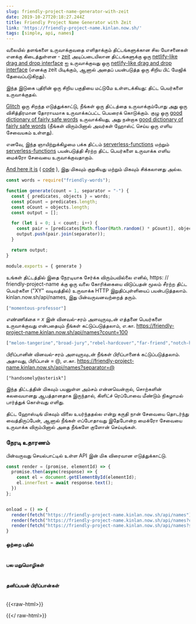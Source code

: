 ```yaml
---
slug: friendly-project-name-generator-with-zeit
date: 2019-10-27T20:18:27.244Z
title: Friendly Project Name Generator with Zeit
link: 'https://friendly-project-name.kinlan.now.sh/'
tags: [simple, api, names]
---
```


வலையில் தளங்களை உருவாக்குவதை எளிதாக்கும் திட்டங்களுக்கான சில யோசனைகள் எனக்கு கிடைத்துள்ளன - [zeit](https://zeit.co/) அடிப்படையிலான திட்டங்களுக்கு ஒரு [netlify-like drag and drop interface](https://docs.netlify.com/site-deploys/create-deploys/#drag-and-drop) ஐ உருவாக்குவது ஒரு [netlify-like drag and drop interface](https://docs.netlify.com/site-deploys/create-deploys/#drag-and-drop) (எனக்கு zeit பிடிக்கும், ஆனால் அதைப் பயன்படுத்த ஒரு சிறிய பிட் மேஜிக் தேவைப்படுகிறது).

இந்த இடுகை புதிரின் ஒரு சிறிய பகுதியை மட்டுமே உள்ளடக்கியது: திட்ட பெயர்களை உருவாக்குதல்.

[Glitch](https://glitch.com/) ஒரு சிறந்த எடுத்துக்காட்டு, நீங்கள் ஒரு திட்டத்தை உருவாக்கும்போது அது ஒரு விசித்திரமான தோராயமாக உருவாக்கப்பட்ட பெயரைக் கொடுக்கும். குழு ஒரு [good dictionary of fairly safe words](https://github.com/FogCreek/friendly-words) உருவாக்கியது, அது நன்றாக [good dictionary of fairly safe words](https://github.com/FogCreek/friendly-words) (நீங்கள் விரும்பினால் அவர்கள் ஹோஸ்ட் செய்ய ஒரு எளிய சேவையகம் உள்ளது).

எனவே, இந்த ஞாயிற்றுக்கிழமை பக்க திட்டம் [serverless-functions](https://zeit.co/docs/v2/advanced/concepts/serverless-functions/) மற்றும் [serverless-functions](https://zeit.co/docs/v2/advanced/concepts/serverless-functions/) பயன்படுத்தி சீரற்ற திட்ட பெயர்களை உருவாக்க எளிய மைக்ரோ சேவையை உருவாக்குவதாகும்.

[And here it is](https://friendly-project-name.kinlan.now.sh/) ( [code](https://github.com/PaulKinlan/friendly-project-name-generator) ), இது மிகவும் குறுகியது மற்றும் மிகவும் சிக்கலானது அல்ல.

```javascript
const words = require("friendly-words");

function generate(count = 1, separator = "-") {
  const { predicates, objects } = words;
  const pCount = predicates.length;
  const oCount = objects.length;
  const output = [];

  for (let i = 0; i < count; i++) {
    const pair = [predicates[Math.floor(Math.random() * pCount)], objects[Math.floor(Math.random() * oCount)]];
    output.push(pair.join(separator));
  }

  return output;
}

module.exports = { generate }
```

உங்கள் திட்டத்தில் இதை நேரடியாக சேர்க்க விரும்பவில்லை எனில், https: // friendly-project-name க்கு ஒரு வலை கோரிக்கையை விடுப்பதன் மூலம் சீரற்ற திட்ட பெயர்களை (&quot;XY&quot; வடிவத்தில்) உருவாக்க HTTP இறுதிப்புள்ளியைப் பயன்படுத்தலாம். kinlan.now.sh/api/names, இது பின்வருவனவற்றைத் தரும்.

```javascript
["momentous-professor"]
```

<i>எண்ணிக்கை = x</i> இன் வினவல்-சரம் அளவுருவுடன் எத்தனை பெயர்களை உருவாக்குவது என்பதையும் நீங்கள் கட்டுப்படுத்தலாம், எ.கா. https://friendly-project-name.kinlan.now.sh/api/names?count=100

```javascript
["melon-tangerine","broad-jury","rebel-hardcover","far-friend","notch-hornet","principled-wildcat","level-pilot","steadfast-bovid","holistic-plant","expensive-ulna","sixth-gear","political-wrench","marred-spatula","aware-weaver","awake-pair","nosy-hub","absorbing-petunia","rhetorical-birth","paint-sprint","stripe-reward","fine-guardian","coconut-jumbo","spangle-eye","sudden-euphonium","familiar-fossa","third-seaplane","workable-cough","hot-light","diligent-ceratonykus","literate-cobalt","tranquil-sandalwood","alabaster-pest","sage-detail","mousy-diascia","burly-food","fern-pie","confusion-capybara","harsh-asterisk","simple-triangle","brindle-collard","destiny-poppy","power-globeflower","ruby-crush","absorbed-trollius","meadow-blackberry","fierce-zipper","coal-mailbox","sponge-language","snow-lawyer","adjoining-bramble","deserted-flower","able-tortoise","equatorial-bugle","neat-evergreen","pointy-quart","occipital-tax","balsam-fork","dear-fairy","polished-produce","darkened-gondola","sugar-pantry","broad-slouch","safe-cormorant","foregoing-ostrich","quasar-mailman","glittery-marble","abalone-titanosaurus","descriptive-arch","nickel-ostrich","historical-candy","mire-mistake","painted-eater","pineapple-sassafras","pastoral-thief","holy-waterlily","mewing-humor","bubbly-cave","pepper-situation","nosy-colony","sprout-aries","cyan-bestseller","humorous-plywood","heavy-beauty","spiral-riverbed","gifted-income","lead-kiwi","pointed-catshark","ninth-ocean","purple-toucan","tundra-cut","coal-geography","icy-lunaria","agate-wildcat","respected-garlic","polar-almandine","periodic-narcissus","carbonated-waiter","lavish-breadfruit","confirmed-brand","repeated-period"]
```

பிரிப்பானின் வினவல்-சரம் அளவுருவுடன் நீங்கள் பிரிப்பானைக் கட்டுப்படுத்தலாம். அதாவது, பிரிப்பான் = @, எ.கா. https://friendly-project-name.kinlan.now.sh/api/names?separator=@

```
["handsomely@asterisk"]
```

இந்த திட்டத்தின் மிகவும் பயனுள்ள அம்சம் என்னவென்றால், சொற்களின் கலவையானது ஆபத்தானதாக இருந்தால், கிளிட்ச் ரெப்போவை மீண்டும் நிகழாமல் பார்த்துக் கொள்வது எளிது.

திட்ட ஹோஸ்டிங் மிகவும் விலை உயர்ந்ததல்ல என்று கருதி நான் சேவையை தொடர்ந்து வைத்திருப்பேன், ஆனால் நீங்கள் எப்போதாவது இதேபோன்ற மைக்ரோ சேவையை உருவாக்க விரும்பினால் அதை நீங்களே குளோன் செய்யுங்கள்.

### நேரடி உதாரணம்

பின்வருவது செயல்பாட்டில் உள்ள API இன் மிக விரைவான எடுத்துக்காட்டு.

```javascript
const render = (promise, elementId) => {
  promise.then(async(response) => {
    const el = document.getElementById(elementId);
    el.innerText = await response.text();
  })
};


onload = () => {
  render(fetch("https://friendly-project-name.kinlan.now.sh/api/names"), "basic");
  render(fetch("https://friendly-project-name.kinlan.now.sh/api/names?count=100"), "many");
  render(fetch("https://friendly-project-name.kinlan.now.sh/api/names?separator=@"), "separator");
}
```

#### ஒற்றை பதில்
<pre id="basic"></pre>

#### பல மறுமொழிகள்
<pre id="many"></pre>

#### தனிப்பயன் பிரிப்பான்கள்
<pre id="separator"></pre>

{{&lt;raw-html&gt;}}

<style>
pre {
  overflow: auto;
}
</style>
<script>
const render = (promise, elementId) => {
  promise.then(async(response) => {
    const el = document.getElementById(elementId);
    el.innerText = await response.text();
  })
};

addEventListener (&#39;சுமை&#39;, () =&gt; {வழங்க (பெறுதல் (&quot;https://friendly-project-name.kinlan.now.sh/api/names&quot;), &quot;அடிப்படை&quot;); வழங்க (பெறுதல் (&quot;https: //friendly-project-name.kinlan.now.sh/api/names?count=100 &quot;),&quot; பல &quot;); ரெண்டர் (பெறு (&quot; https://friendly-project-name.kinlan.now.sh/ api / names? பிரிப்பான் = @ &quot;),&quot; பிரிப்பான் &quot;);});
</script>

{{&lt;/ raw-html&gt;}}
